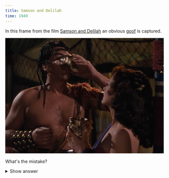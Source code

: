 ```yaml
---
title: Samson and Delilah
time: 1949
---
```

In this frame from the film
[Samson and Delilah](https://en.wikipedia.org/wiki/Samson_and_Delilah_(1949_film))
an obvious [goof](https://en.wikipedia.org/wiki/Goof) is captured.

![Samson and Delilah](/files/films/screenshots/1949_samson_and_delilah.jpg)

What's the mistake?

<details><summary>Show answer</summary>
<p>Samson was a Nazirite, so he could not drink wine.</p>
</details>
